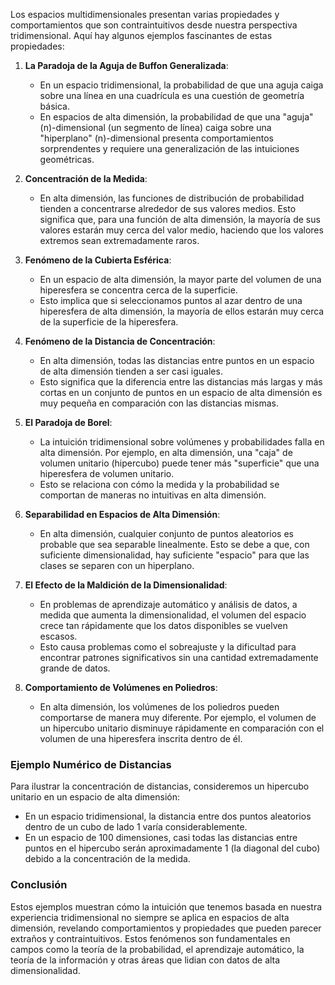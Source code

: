 Los espacios multidimensionales presentan varias propiedades y comportamientos que son contraintuitivos desde nuestra perspectiva tridimensional. Aquí hay algunos ejemplos fascinantes de estas propiedades:

1. **La Paradoja de la Aguja de Buffon Generalizada**:
   - En un espacio tridimensional, la probabilidad de que una aguja caiga sobre una línea en una cuadrícula es una cuestión de geometría básica.
   - En espacios de alta dimensión, la probabilidad de que una "aguja" \(n\)-dimensional (un segmento de línea) caiga sobre una "hiperplano" \(n\)-dimensional presenta comportamientos sorprendentes y requiere una generalización de las intuiciones geométricas.

2. **Concentración de la Medida**:
   - En alta dimensión, las funciones de distribución de probabilidad tienden a concentrarse alrededor de sus valores medios. Esto significa que, para una función de alta dimensión, la mayoría de sus valores estarán muy cerca del valor medio, haciendo que los valores extremos sean extremadamente raros.

3. **Fenómeno de la Cubierta Esférica**:
   - En un espacio de alta dimensión, la mayor parte del volumen de una hiperesfera se concentra cerca de la superficie.
   - Esto implica que si seleccionamos puntos al azar dentro de una hiperesfera de alta dimensión, la mayoría de ellos estarán muy cerca de la superficie de la hiperesfera.

4. **Fenómeno de la Distancia de Concentración**:
   - En alta dimensión, todas las distancias entre puntos en un espacio de alta dimensión tienden a ser casi iguales.
   - Esto significa que la diferencia entre las distancias más largas y más cortas en un conjunto de puntos en un espacio de alta dimensión es muy pequeña en comparación con las distancias mismas.

5. **El Paradoja de Borel**:
   - La intuición tridimensional sobre volúmenes y probabilidades falla en alta dimensión. Por ejemplo, en alta dimensión, una "caja" de volumen unitario (hipercubo) puede tener más "superficie" que una hiperesfera de volumen unitario.
   - Esto se relaciona con cómo la medida y la probabilidad se comportan de maneras no intuitivas en alta dimensión.

6. **Separabilidad en Espacios de Alta Dimensión**:
   - En alta dimensión, cualquier conjunto de puntos aleatorios es probable que sea separable linealmente. Esto se debe a que, con suficiente dimensionalidad, hay suficiente "espacio" para que las clases se separen con un hiperplano.

7. **El Efecto de la Maldición de la Dimensionalidad**:
   - En problemas de aprendizaje automático y análisis de datos, a medida que aumenta la dimensionalidad, el volumen del espacio crece tan rápidamente que los datos disponibles se vuelven escasos.
   - Esto causa problemas como el sobreajuste y la dificultad para encontrar patrones significativos sin una cantidad extremadamente grande de datos.

8. **Comportamiento de Volúmenes en Poliedros**:
   - En alta dimensión, los volúmenes de los poliedros pueden comportarse de manera muy diferente. Por ejemplo, el volumen de un hipercubo unitario disminuye rápidamente en comparación con el volumen de una hiperesfera inscrita dentro de él.

### Ejemplo Numérico de Distancias

Para ilustrar la concentración de distancias, consideremos un hipercubo unitario en un espacio de alta dimensión:

- En un espacio tridimensional, la distancia entre dos puntos aleatorios dentro de un cubo de lado 1 varía considerablemente.
- En un espacio de 100 dimensiones, casi todas las distancias entre puntos en el hipercubo serán aproximadamente 1 (la diagonal del cubo) debido a la concentración de la medida.

### Conclusión

Estos ejemplos muestran cómo la intuición que tenemos basada en nuestra experiencia tridimensional no siempre se aplica en espacios de alta dimensión, revelando comportamientos y propiedades que pueden parecer extraños y contraintuitivos. Estos fenómenos son fundamentales en campos como la teoría de la probabilidad, el aprendizaje automático, la teoría de la información y otras áreas que lidian con datos de alta dimensionalidad.
